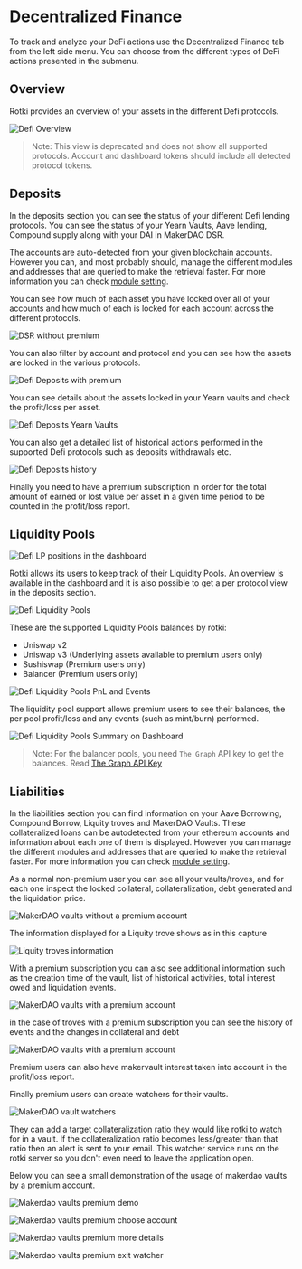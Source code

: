 # Decentralized Finance

To track and analyze your DeFi actions use the Decentralized Finance tab from the left side menu. You can choose from the different types of DeFi actions presented in the submenu.

## Overview

Rotki provides an overview of your assets in the different Defi protocols.

![Defi Overview](/images/defi_overview.png)

> Note: This view is deprecated and does not show all supported protocols. Account and dashboard tokens should include all detected protocol tokens.

## Deposits

In the deposits section you can see the status of your different Defi lending protocols.
You can see the status of your Yearn Vaults, Aave lending, Compound supply along with
your DAI in MakerDAO DSR.

The accounts are auto-detected from your given blockchain accounts.
However you can, and most probably should, manage the different modules and addresses that are queried to make the retrieval faster.
For more information you can check [module setting](/usage_guides/customization.html#module-settings).

You can see how much of each asset you have locked over all of your accounts and how much of each is locked
for each account across the different protocols.

![DSR without premium](/images/sc_decentralized_deposits_no_premium.png)

You can also filter by account and protocol and you can see how the assets are locked in the various protocols.

![Defi Deposits with premium](/images/sc_decentralized_deposits.png)

You can see details about the assets locked in your Yearn vaults and check the profit/loss per asset.

![Defi Deposits Yearn Vaults](/images/sc_decentralized_deposits_yearn.png)

You can also get a detailed list of historical actions performed in the supported Defi protocols such as deposits withdrawals etc.

![Defi Deposits history](/images/sc_decentralized_deposits_history.png)

Finally you need to have a premium subscription in order for the total amount of earned or lost value per asset in a given time period to be counted in the profit/loss report.

## Liquidity Pools

![Defi LP positions in the dashboard](/images/lps_in_dashboard.png)

Rotki allows its users to keep track of their Liquidity Pools. An overview is available in the dashboard and it is also possible to get a per protocol view in the deposits section.

![Defi Liquidity Pools](/images/sc_decentralized_lp.png)

These are the supported Liquidity Pools balances by rotki:

- Uniswap v2
- Uniswap v3 (Underlying assets available to premium users only)
- Sushiswap (Premium users only)
- Balancer (Premium users only)

![Defi Liquidity Pools PnL and Events](/images/sc_decentralized_lp_pnl_and_events.png)

The liquidity pool support allows premium users to see their balances, the per pool profit/loss and any events
(such as mint/burn) performed.

![Defi Liquidity Pools Summary on Dashboard](/images/sc_decentralized_lp_summary.png)

> Note: For the balancer pools, you need `The Graph` API key to get the balances. Read [The Graph API Key](/usage_guides/importing_data.html#the-graph)

## Liabilities

In the liabilities section you can find information on your Aave Borrowing, Compound Borrow, Liquity troves and MakerDAO Vaults.
These collateralized loans can be autodetected from your ethereum accounts and information about each one of them is displayed.
However you can manage the different modules and addresses that are queried to make the retrieval faster.
For more information you can check [module setting](/usage_guides/customization.html#module-settings).

As a normal non-premium user you can see all your vaults/troves, and for each one inspect the locked collateral, collateralization, debt generated and the liquidation price.

![MakerDAO vaults without a premium account](/images/sc_vaults_nonpremium.png)

The information displayed for a Liquity trove shows as in this capture

![Liquity troves information](/images/sc_liquity_troves.png)

With a premium subscription you can also see additional information such as the creation time of the vault, list of historical activities, total interest owed and liquidation events.

![MakerDAO vaults with a premium account](/images/sc_vaults_premium.png)

in the case of troves with a premium subscription you can see the history of events and the changes in collateral and debt

![MakerDAO vaults with a premium account](/images/sc_liquity_premium.png)

Premium users can also have makervault interest taken into account in the profit/loss report.

Finally premium users can create watchers for their vaults.

![MakerDAO vault watchers](/images/sc_vaults_premium_watchers.png)

They can add a target collateralization ratio they would like rotki to watch for in a vault.
If the collateralization ratio becomes less/greater than that ratio then an alert is sent to your email.
This watcher service runs on the rotki server so you don't even need to leave the application open.

Below you can see a small demonstration of the usage of makerdao vaults by a premium account.

![Makerdao vaults premium demo](/images/vaults_premium_demo1.png)

![Makerdao vaults premium choose account](/images/vaults_premium_demo2.png)

![Makerdao vaults premium more details](/images/vaults_premium_demo3.png)

![Makerdao vaults premium exit watcher](/images/vaults_premium_demo4.png)

